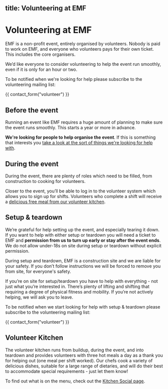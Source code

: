 title: Volunteering at EMF
---
# Volunteering at EMF
EMF is a non-profit event, entirely organised by volunteers. Nobody is paid to work on EMF, and everyone who volunteers pays for their own ticket. This includes the core organisers.

We’d like everyone to consider volunteering to help the event run smoothly, even if it is only for an hour or two.

<div class="well">
  <p>To be notified when we're looking for help please subscribe to the volunteering mailing list:</p>
  {{ contact_form("volunteer") }}
</div>

## Before the event

Running an event like EMF requires a huge amount of planning to make sure the event runs smoothly. This starts a year or more in advance.

**We're looking for people to help organise the event**. If this is something that interests you [take a look at the sort of things we're looking for help with](/about/volunteer-roles).

## During the event

During the event, there are plenty of roles which need to be filled, from construction to cooking for volunteers.

Closer to the event, you’ll be able to log in to the volunteer system which allows you to sign up for shifts. Volunteers who complete a shift will receive a [delicious free meal from our volunteer kitchen](#volunteer-kitchen).

## Setup & teardown

We’re grateful for help setting up the event, and especially tearing it down.
If you want to help with either setup or teardown you will need a ticket to EMF and **permission from us to turn up early or stay after the event ends**. We do not allow under-18s on site during setup or teardown without explicit permission.

During setup and teardown, EMF is a construction site and we are liable for your safety. If you don’t follow instructions we will be forced to remove you from site, for everyone's safety.

If you’re on site for setup/teardown you have to help with everything - not just what you’re interested in. There’s plenty of lifting and shifting that requiring a degree of physical fitness and mobility. If you’re not actively helping, we will ask you to leave.


<div class="well">
  <p>To be notified when we start looking for help with setup & teardown please subscribe to the volunteering mailing list:</p>
  {{ contact_form("volunteer") }}
</div>


## Volunteer Kitchen
The volunteer kitchen runs from buildup, during the event, and into teardown and provides volunteers with three hot meals a day as a thank you for helping out (one meal per shift worked).
Our chefs cook a variety of delicious dishes, suitable for a large range of dietaries, and will do their best to accommodate special requirements - just let them know!

To find out what is on the menu, check out the [Kitchen Social page](https://social.emfcamp.org/@kitchen).
